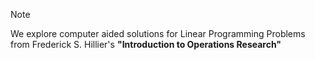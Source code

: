 > [!NOTE]
> We explore computer aided solutions for Linear Programming Problems from Frederick S. Hillier's **"Introduction to Operations Research"**
